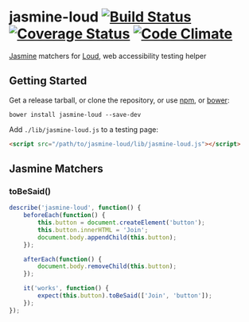 # jasmine-loud [![Build Status](https://travis-ci.org/ruslansagitov/jasmine-loud.svg?branch=master)](https://travis-ci.org/ruslansagitov/jasmine-loud) [![Coverage Status](https://coveralls.io/repos/ruslansagitov/jasmine-loud/badge.svg)](https://coveralls.io/r/ruslansagitov/jasmine-loud) [![Code Climate](https://codeclimate.com/github/ruslansagitov/jasmine-loud/badges/gpa.svg)](https://codeclimate.com/github/ruslansagitov/jasmine-loud)

[Jasmine][] matchers for [Loud][], web accessibility testing helper

## Getting Started

Get a release tarball, or clone the repository, or use [npm][],
or [bower][]:

```
bower install jasmine-loud --save-dev
```

Add `./lib/jasmine-loud.js` to a testing page:

```html
<script src="/path/to/jasmine-loud/lib/jasmine-loud.js"></script>
```

## Jasmine Matchers

### toBeSaid()

```js
describe('jasmine-loud', function() {
    beforeEach(function() {
        this.button = document.createElement('button');
        this.button.innerHTML = 'Join';
        document.body.appendChild(this.button);
    });

    afterEach(function() {
        document.body.removeChild(this.button);
    });

    it('works', function() {
        expect(this.button).toBeSaid(['Join', 'button']);
    });
});
```

 [Jasmine]: <http://jasmine.github.io/> "Jasmine — Behavior-Driven JavaScript"
 [Loud]: <https://github.com/ruslansagitov/loud> "Loud — Web accessibility testing helper"
 [npm]: <https://github.com/npm/npm> "npm — A package manager for JavaScript"
 [bower]: <https://github.com/bower/bower> "Bower — A package manager for the web"
